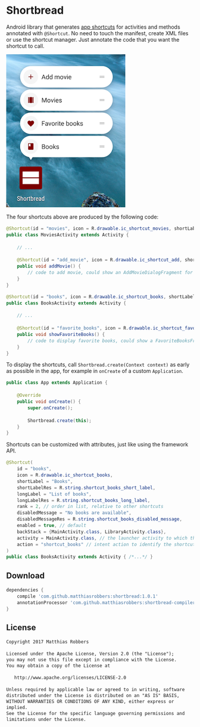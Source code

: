 Shortbread
==========

Android library that generates [app shortcuts][1] for activities and methods annotated with `@Shortcut`. 
No need to touch the manifest, create XML files or use the shortcut manager. Just annotate the code that 
you want the shortcut to call.

![Sample](sample.png)

The four shortcuts above are produced by the following code:

```java
@Shortcut(id = "movies", icon = R.drawable.ic_shortcut_movies, shortLabel = "Movies")
public class MoviesActivity extends Activity {

    // ...
    
    @Shortcut(id = "add_movie", icon = R.drawable.ic_shortcut_add, shortLabel = "Add movie")
    public void addMovie() {
        // code to add movie, could show an AddMovieDialogFragment for example 
    }
}
```

```java
@Shortcut(id = "books", icon = R.drawable.ic_shortcut_books, shortLabel = "Books")
public class BooksActivity extends Activity {

    // ...
    
    @Shortcut(id = "favorite_books", icon = R.drawable.ic_shortcut_favorite, shortLabel = "Favorite books")
    public void showFavoriteBooks() {
        // code to display favorite books, could show a FavoriteBooksFragment for example 
    }
}
```

To display the shortcuts, call `Shortbread.create(Context context)` as early as possible in the app, for 
example in `onCreate` of a custom `Application`. 

```java
public class App extends Application {

    @Override
    public void onCreate() {
        super.onCreate();

        Shortbread.create(this);
    }
}
```

Shortcuts can be customized with attributes, just like using the framework API.
  
```java
@Shortcut(
    id = "books", 
    icon = R.drawable.ic_shortcut_books, 
    shortLabel = "Books",
    shortLabelRes = R.string.shortcut_books_short_label,
    longLabel = "List of books",
    longLabelRes = R.string.shortcut_books_long_label,
    rank = 2, // order in list, relative to other shortcuts
    disabledMessage = "No books are available",
    disabledMessageRes = R.string.shortcut_books_disabled_message,
    enabled = true, // default
    backStack = {MainActivity.class, LibraryActivity.class},
    activity = MainActivity.class, // the launcher activity to which the shortcut should be attached
    action = "shortcut_books" // intent action to identify the shortcut from the launched activity
)
public class BooksActivity extends Activity { /*...*/ }
```
Download
--------

```groovy
dependencies {
    compile 'com.github.matthiasrobbers:shortbread:1.0.1'
    annotationProcessor 'com.github.matthiasrobbers:shortbread-compiler:1.0.1'
}
```

License
-------

    Copyright 2017 Matthias Robbers

    Licensed under the Apache License, Version 2.0 (the "License");
    you may not use this file except in compliance with the License.
    You may obtain a copy of the License at

       http://www.apache.org/licenses/LICENSE-2.0

    Unless required by applicable law or agreed to in writing, software
    distributed under the License is distributed on an "AS IS" BASIS,
    WITHOUT WARRANTIES OR CONDITIONS OF ANY KIND, either express or implied.
    See the License for the specific language governing permissions and
    limitations under the License.



 [1]: https://developer.android.com/guide/topics/ui/shortcuts.html
